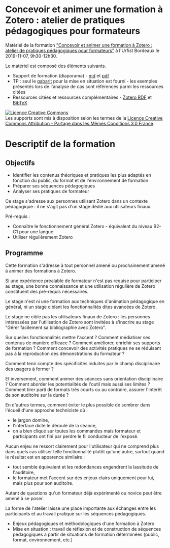 # Concevoir et animer une formation à Zotero : atelier de pratiques pédagogiques pour formateurs

Matériel de la formation ["Concevoir et animer une formation à Zotero : atelier de pratiques pédagogiques pour formateurs"](https://sygefor.reseau-urfist.fr/#/training/8057/8968) à l'Urfist Bordeaux le 2019-11-07, 9h30-12h30.

Le matériel est composé des éléments suivants.

* Support de formation (diaporama) - [md](https://github.com/fflamerie/zotero_formateurs/blob/master/content/2019_zotero_formateurs.md) et [pdf](https://github.com/fflamerie/zotero_formateurs/blob/master/content/2019_zotero_formateurs.pdf)
* TP : seul le [gabarit](https://github.com/fflamerie/zotero_formateurs/blob/master/content/tp/zotero_formateurs_mise_en_situation_gabarit.odt) pour la mise en situation est fourni - les exemples présentés lors de l'analyse de cas sont référencés parmi les ressources citées
* Ressources citées et ressources complémentaires - [Zotero RDF](https://github.com/fflamerie/zotero_formateurs/blob/master/content/2019_zotero_formateurs_biblio.rdf) et [BibTeX](https://github.com/fflamerie/zotero_formateurs/blob/master/content/2019_zotero_formateurs_biblio.bib)


<a rel="license" href="http://creativecommons.org/licenses/by-sa/3.0/fr/"><img alt="Licence Creative Commons" style="border-width:0" src="https://i.creativecommons.org/l/by-sa/3.0/fr/88x31.png" /></a><br />Les supports sont mis à disposition selon les termes de la <a rel="license" href="http://creativecommons.org/licenses/by-sa/3.0/fr/">Licence Creative Commons Attribution -  Partage dans les Mêmes Conditions 3.0 France</a>.


# Descriptif de la formation
## Objectifs

* Identifier les contenus théoriques et pratiques les plus adaptés en fonction du public, du format et de l'environnement de formation
* Préparer ses séquences pédagogiques
*  Analyser ses pratiques de formateur

Ce stage s'adresse aux personnes utilisant Zotero dans un contexte pédagogique : il ne s'agit pas d'un stage dédié aux utilisateurs finaux. 

Pré-requis :

* Connaître le fonctionnement général Zotero - équivalent du niveau B2-C1 pour une langue
* Utiliser régulièrement Zotero

## Programme
Cette formation s'adresse à tout personnel amené ou prochainement amené à animer des formations à Zotero.

Si une expérience préalable de formateur n'est pas requise pour participer au stage, une bonne connaissance et une utilisation régulière de Zotero constituent des pré-requis nécessaires.

Le stage n'est ni une formation aux techniques d'animation pédagogique en général, ni un stage ciblant les fonctionnalités dites avancées de Zotero.

Le stage ne cible pas les utilisateurs finaux de Zotero : les personnes intéressées par l'utilisation de Zotero sont invitées à s'inscrire au stage "Gérer facilement sa bibliographie avec Zotero".

Sur quelles fonctionnalités mettre l'accent ? Comment médiatiser ses contenus de manière efficace ? Comment améliorer, enrichir ses supports de formation ? Comment concevoir des activités pratiques ne se réduisant pas à la reproduction des démonstrations du formateur ?

Comment tenir compte des spécificités induites par le champ disciplinaire des usagers à former ?

Et inversement, comment animer des séances sans orientation disciplinaire ? Comment aborder les potentialités de l'outil mais aussi ses limites ? Comment tirer parti de formats très courts ou au contraire, assurer l'intérêt de son auditoire sur la durée ?

En d'autres termes, comment éviter le plus possible de sombrer dans l'écueil d'une approche techniciste où :

* le jargon domine,
* l'interface dicte le déroulé de la séance,
* on a bien cliqué sur toutes les commandes mais formateur et participants ont fini par perdre le fil conducteur de l'exposé.

Aucun enjeu ne ressort clairement pour l'utilisateur qui ne comprend plus dans quels cas utiliser telle fonctionnalité plutôt qu'une autre, surtout quand le résultat est en apparence similaire :

* tout semble équivalent et les redondances engendrent la lassitude de l'auditoire,
* le formateur met l'accent sur des enjeux clairs uniquement pour lui, mais plus pour son auditoire.

Autant de questions qu'un formateur déjà expérimenté ou novice peut être amené à se poser.

La forme de l'atelier laisse une place importante aux échanges entre les participants et au travail pratique sur les séquences pédagogiques.

* Enjeux pédagogiques et méthodologiques d'une formation à Zotero
* Mise en situation : travail de réflexion et de construction de séquences pédagogiques à partir de situations de formation déterminées (public, format, environnement, etc.)
